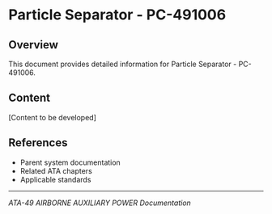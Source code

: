 # Particle Separator - PC-491006

## Overview

This document provides detailed information for Particle Separator - PC-491006.

## Content

[Content to be developed]

## References

- Parent system documentation
- Related ATA chapters
- Applicable standards

---

*ATA-49 AIRBORNE AUXILIARY POWER Documentation*
